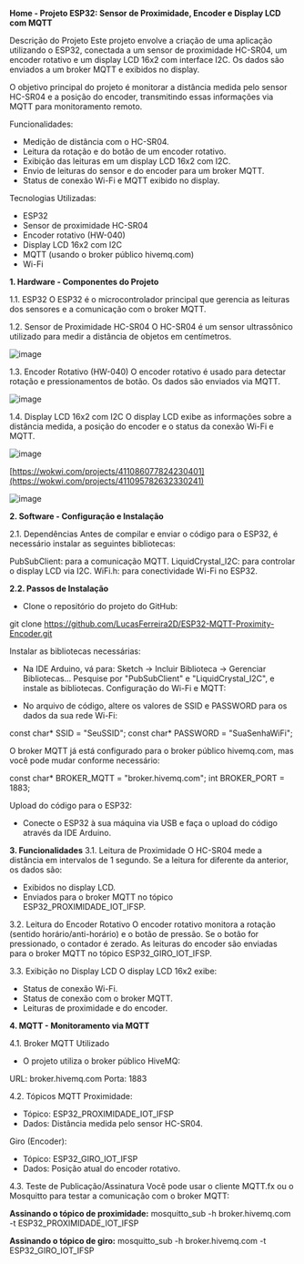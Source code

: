 **Home - Projeto ESP32: Sensor de Proximidade, Encoder e Display LCD com MQTT**


Descrição do Projeto
Este projeto envolve a criação de uma aplicação utilizando o ESP32, conectada a um sensor de proximidade HC-SR04, um encoder rotativo e um display LCD 16x2 com interface I2C. Os dados são enviados a um broker MQTT e exibidos no display.

O objetivo principal do projeto é monitorar a distância medida pelo sensor HC-SR04 e a posição do encoder, transmitindo essas informações via MQTT para monitoramento remoto.

Funcionalidades:
* Medição de distância com o HC-SR04.
* Leitura da rotação e do botão de um encoder rotativo.
* Exibição das leituras em um display LCD 16x2 com I2C.
* Envio de leituras do sensor e do encoder para um broker MQTT.
* Status de conexão Wi-Fi e MQTT exibido no display.

Tecnologias Utilizadas:
* ESP32
* Sensor de proximidade HC-SR04
* Encoder rotativo (HW-040)
* Display LCD 16x2 com I2C
* MQTT (usando o broker público hivemq.com)
* Wi-Fi

**1. Hardware - Componentes do Projeto**

1.1. ESP32
O ESP32 é o microcontrolador principal que gerencia as leituras dos sensores e a comunicação com o broker MQTT.

1.2. Sensor de Proximidade HC-SR04
O HC-SR04 é um sensor ultrassônico utilizado para medir a distância de objetos em centímetros.

![image](https://github.com/user-attachments/assets/78d2e731-bb16-4f0d-a584-86f5e2f74bad)

1.3. Encoder Rotativo (HW-040)
O encoder rotativo é usado para detectar rotação e pressionamentos de botão. Os dados são enviados via MQTT.

![image](https://github.com/user-attachments/assets/35e5d59a-d094-49c7-abed-162818af075b)

1.4. Display LCD 16x2 com I2C
O display LCD exibe as informações sobre a distância medida, a posição do encoder e o status da conexão Wi-Fi e MQTT.

![image](https://github.com/user-attachments/assets/5c61bd90-b8c9-4023-a011-d4c03eeeca79)


[https://wokwi.com/projects/411086077824230401](https://wokwi.com/projects/411095782632330241)

![image](https://github.com/user-attachments/assets/10f4ae60-7706-4ef4-9ff1-579e9a0cd724)

**2. Software - Configuração e Instalação**

2.1. Dependências
Antes de compilar e enviar o código para o ESP32, é necessário instalar as seguintes bibliotecas:

PubSubClient: para a comunicação MQTT.
LiquidCrystal_I2C: para controlar o display LCD via I2C.
WiFi.h: para conectividade Wi-Fi no ESP32.

**2.2. Passos de Instalação**

* Clone o repositório do projeto do GitHub:

git clone https://github.com/LucasFerreira2D/ESP32-MQTT-Proximity-Encoder.git

Instalar as bibliotecas necessárias:

* Na IDE Arduino, vá para: Sketch -> Incluir Biblioteca -> Gerenciar Bibliotecas...
Pesquise por "PubSubClient" e "LiquidCrystal_I2C", e instale as bibliotecas.
Configuração do Wi-Fi e MQTT:

* No arquivo de código, altere os valores de SSID e PASSWORD para os dados da sua rede Wi-Fi:

const char* SSID = "SeuSSID";
const char* PASSWORD = "SuaSenhaWiFi";

O broker MQTT já está configurado para o broker público hivemq.com, mas você pode mudar conforme necessário:

const char* BROKER_MQTT = "broker.hivemq.com";
int BROKER_PORT = 1883;

Upload do código para o ESP32:

* Conecte o ESP32 à sua máquina via USB e faça o upload do código através da IDE Arduino.


**3. Funcionalidades**
3.1. Leitura de Proximidade
O HC-SR04 mede a distância em intervalos de 1 segundo. Se a leitura for diferente da anterior, os dados são:

* Exibidos no display LCD.
* Enviados para o broker MQTT no tópico ESP32_PROXIMIDADE_IOT_IFSP.

3.2. Leitura do Encoder Rotativo
O encoder rotativo monitora a rotação (sentido horário/anti-horário) e o botão de pressão. Se o botão for pressionado, o contador é zerado. As leituras do encoder são enviadas para o broker MQTT no tópico ESP32_GIRO_IOT_IFSP.

3.3. Exibição no Display LCD
O display LCD 16x2 exibe:

* Status de conexão Wi-Fi.
* Status de conexão com o broker MQTT.
* Leituras de proximidade e do encoder.

**4. MQTT - Monitoramento via MQTT**

4.1. Broker MQTT Utilizado
* O projeto utiliza o broker público HiveMQ:

URL: broker.hivemq.com
Porta: 1883

4.2. Tópicos MQTT
Proximidade:
* Tópico: ESP32_PROXIMIDADE_IOT_IFSP
* Dados: Distância medida pelo sensor HC-SR04.

Giro (Encoder):
* Tópico: ESP32_GIRO_IOT_IFSP
* Dados: Posição atual do encoder rotativo.

4.3. Teste de Publicação/Assinatura
Você pode usar o cliente MQTT.fx ou o Mosquitto para testar a comunicação com o broker MQTT:

**Assinando o tópico de proximidade:**
mosquitto_sub -h broker.hivemq.com -t ESP32_PROXIMIDADE_IOT_IFSP

**Assinando o tópico de giro:**
mosquitto_sub -h broker.hivemq.com -t ESP32_GIRO_IOT_IFSP
